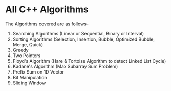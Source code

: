 # All C++ Algorithms

The Algorithms covered are as follows-
1. Searching Algorithms (Linear or Sequential, Binary or Interval)
2. Sorting Algorithms (Selection, Insertion, Bubble, Optimized Bubble, Merge, Quick)
3. Greedy
4. Two Pointers
5. Floyd's Algorithm (Hare & Tortoise Algorithm to detect Linked List Cycle)
6. Kadane's Algorithm (Max Subarray Sum Problem)
7. Prefix Sum on 1D Vector
8. Bit Manipulation
9. Sliding Window
